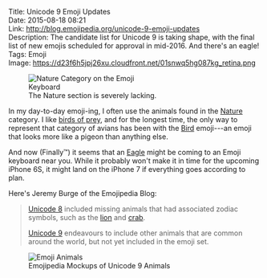 Title: Unicode 9 Emoji Updates  
Date: 2015-08-18 08:21  
Link: http://blog.emojipedia.org/unicode-9-emoji-updates  
Description: The candidate list for Unicode 9 is taking shape, with the final list of new emojis scheduled for approval in mid-2016. And there's an eagle!  
Tags: Emoji  
Image: https://d23f6h5jpj26xu.cloudfront.net/01snwq5hg087kg_retina.png  

<figure>
	<img src="https://d.pr/i/13P02+" alt="Nature Category on the Emoji Keyboard" title="Nature Category on the Emoji Keyboard" style="max-width: 50%">
	<figcaption>The Nature section is severely lacking.</figcaption>
</figure>

In my day-to-day emoji-ing, I often use the animals found in the [Nature][1] category. I like [birds of prey][2], and for the longest time, the only way to represent that category of avians has been with the [Bird][3] emoji---an emoji that looks more like a pigeon than anything else.

And now (Finally™) it seems that an [Eagle][4] might be coming to an Emoji keyboard near you. While it probably won't make it in time for the upcoming iPhone 6S, it might land on the iPhone 7 if everything goes according to plan. 

Here's Jeremy Burge of the Emojipedia Blog:

> [Unicode 8][5] included missing animals that had associated zodiac symbols, such as the [lion][6] and [crab][7].
>
> [Unicode 9][8] endeavours to include other animals that are common around the world, but not yet included in the emoji set.

<figure>
	<img src="https://d23f6h5jpj26xu.cloudfront.net/grupjdtdtniw_small.jpg" alt="Emoji Animals" title="Emoji Animals">
	<figcaption>Emojipedia Mockups of Unicode 9 Animals</figcaption>
</figure>

[1]: http://emojipedia.org/nature/ "Emojipedia: Nature"
[2]: /2015/4/2/red-tailed-hawks "My piece on red-tailed hawks, based on a John Oliver video"
[3]: http://emojipedia.org/bird/ "Emojipedia: Bird"
[4]: http://emojipedia.org/eagle/ "Emojipedia: Eagle"
[5]: http://emojipedia.org/unicode-8/ "Emojipedia: Unicode-8"
[6]: http://emojipedia.org/lion-face/ "Emojipedia: Lion Face"
[7]: http://emojipedia.org/crab/ "Emojipedia: Crab"
[8]: http://emojipedia.org/unicode-9/ "Emojipedia: Unicode-9"